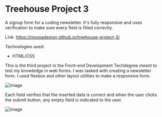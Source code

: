 # Treehouse Project 3
A signup form for a coding newsletter. It's fully responsive and uses verification to make sure every field is filled correctly.

Link: https://msosadesign.github.io/treehouse-project-3/

Technologies used:
- HTML/CSS

This is the third project in the Front-end Development Techdegree meant to test my knowledge in web forms. I was tasked with creating a newsletter form. I used flexbox and other layout utilities to make a responsive form.

![image](https://github.com/msosadesign/treehouse-project-3/assets/59977013/3cfec2f1-a6f5-4b4a-a748-cd13f3fb87f0)

Each field verifies that the inserted data is correct and when the user clicks the submit button, any empty field is indicated to the user.

![image](https://github.com/msosadesign/treehouse-project-3/assets/59977013/a9031551-24ae-45b5-bedc-f8da6bcc025c)

